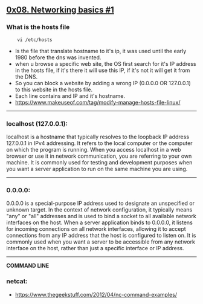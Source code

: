 ## <u>0x08. Networking basics #1</u>

### What is the hosts file

```
    vi /etc/hosts
```

- Is the file that translate hostname to it's ip, it was used until the early 1980 before the dns was invented.
- when u browse a specific web site, the OS first search for it's IP address in the hosts file, if it's there it will use this IP, if it's not it will get it from the DNS.
- So you can block a website by adding a wrong IP (0.0.0.0 OR 127.0.0.1) to this website in the hosts file.
- Each line contains and IP and it's hostname.
- https://www.makeuseof.com/tag/modify-manage-hosts-file-linux/

<hr>

### localhost (127.0.0.1):

localhost is a hostname that typically resolves to the loopback IP address 127.0.0.1 in IPv4 addressing.
It refers to the local computer or the computer on which the program is running.
When you access localhost in a web browser or use it in network communication, you are referring to your own machine.
It is commonly used for testing and development purposes when you want a server application to run on the same machine you are using.

<hr>

### 0.0.0.0:

0.0.0.0 is a special-purpose IP address used to designate an unspecified or unknown target.
In the context of network configuration, it typically means "any" or "all" addresses and is used to bind a socket to all available network interfaces on the host.
When a server application binds to 0.0.0.0, it listens for incoming connections on all network interfaces, allowing it to accept connections from any IP address that the host is configured to listen on.
It is commonly used when you want a server to be accessible from any network interface on the host, rather than just a specific interface or IP address.

<hr>

**COMMAND LINE**

### netcat:

- https://www.thegeekstuff.com/2012/04/nc-command-examples/
